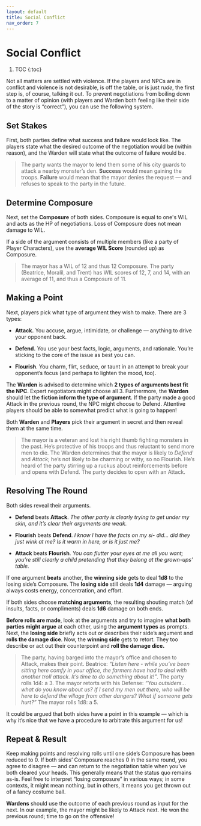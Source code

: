 ```yaml
---
layout: default
title: Social Conflict
nav_order: 7
---
```

# Social Conflict
1. TOC
{:toc}


Not all matters are settled with violence. If the players and NPCs are in conflict and violence is not desirable, is off the table, or is just *rude*, the first step is, of course, talking it out. To prevent negotiations from boiling down to a matter of opinion (with players and Warden both feeling like their side of the story is “correct”), you can use the following system.

## Set Stakes

First, both parties define what success and failure would look like. The players state what the desired outcome of the negotiation would be (within reason), and the Warden will state what the outcome of failure would be.

> The party wants the mayor to lend them some of his city guards to attack a nearby monster’s den. **Success** would mean gaining the troops. **Failure** would mean that the mayor denies the request — and refuses to speak to the party in the future.

## Determine Composure

Next, set the **Composure** of both sides. Composure is equal to one's WIL and acts as the HP of negotiations. Loss of Composure does not mean damage to WIL.

If a side of the argument consists of multiple members (like a party of Player Characters), use the **average WIL Score** (rounded up) as Composure.

> The mayor has a WIL of 12 and thus 12 Composure. The party (Beatrice, Moralil, and Trent) has WIL scores of 12, 7, and 14, with an average of 11, and thus a Composure of 11.

## Making a Point

Next, players pick what type of argument they wish to make. There are 3 types:

- **Attack.** You accuse, argue, intimidate, or challenge — anything to drive your opponent back.

- **Defend.** You use your best facts, logic, arguments, and rationale. You’re sticking to the core of the issue as best you can.

- **Flourish**. You charm, flirt, seduce, or taunt in an attempt to break your opponent’s focus (and perhaps to lighten the mood, too).

The **Warden** is advised to determine which **2 types of arguments best fit the NPC**. Expert negotiators might choose all 3. Furthermore, the **Warden** should let the **fiction inform the type of argument**. If the party made a good Attack in the previous round, the NPC might choose to Defend. Attentive players should be able to somewhat predict what is going to happen!

Both **Warden** and **Players** pick their argument in secret and then reveal them at the same time.

> The mayor is a veteran and lost his right thumb fighting monsters in the past. He’s protective of his troops and thus reluctant to send more men to die. The Warden determines that the mayor is likely to *Defend* and *Attack*; he’s not likely to be charming or witty, so no Flourish. He’s heard of the party stirring up a ruckus about reinforcements before and opens with Defend. The party decides to open with an Attack.

## Resolving The Round

Both sides reveal their arguments.

- **Defend** beats **Attack**. *The other party is clearly trying to get under my skin, and it’s clear their arguments are weak.*

- **Flourish** beats **Defend**. *I know I have the facts on my si- did… did they just wink at me? Is it warm in here, or is it just me?*

- **Attack** beats **Flourish**. *You can flutter your eyes at me all you want; you’re still clearly a child pretending that they belong at the grown-ups’ table.*

If one argument **beats** another, the **winning side** gets to deal **1d8** to the losing side’s Composure. The **losing side** still deals **1d4** damage — arguing always costs energy, concentration, and effort.

If both sides choose **matching arguments**, the resulting shouting match (of insults, facts, or compliments) deals **1d6** damage on both ends.

**Before rolls are made**, look at the arguments and try to imagine **what both parties might argue** at each other, using the **argument types** as prompts. Next, the **losing side** briefly acts out or describes their side’s argument and **rolls the damage dice**. Now, the **winning side** gets to retort. They too describe or act out their counterpoint and **roll the damage dice.**

> The party, having barged into the mayor’s office and chosen to Attack, makes their point. Beatrice: *“Listen here - while you’ve been sitting here comfy in your office, the farmers have had to deal with another troll attack. It’s time to do something about it!”*. The party rolls 1d4: a 3. The mayor retorts with his Defense: *“You outsiders… what do you know about us? If I send my men out there, who will be here to defend the village from other dangers? What if someone gets hurt?”* The mayor rolls 1d8: a 5.

It could be argued that both sides have a point in this example — which is why it’s nice that we have a procedure to arbitrate this argument for us!

## Repeat & Result

Keep making points and resolving rolls until one side’s Composure has been reduced to 0. If both sides’ Composure reaches 0 in the same round, you agree to disagree — and can return to the negotiation table when you’ve both cleared your heads. This generally means that the status quo remains as-is. Feel free to interpret “losing composure” in various ways; in some contexts, it might mean nothing, but in others, it means you get thrown out of a fancy costume ball.

**Wardens** should use the outcome of each previous round as input for the next. In our example, the mayor might be likely to Attack next. He won the previous round; time to go on the offensive!
